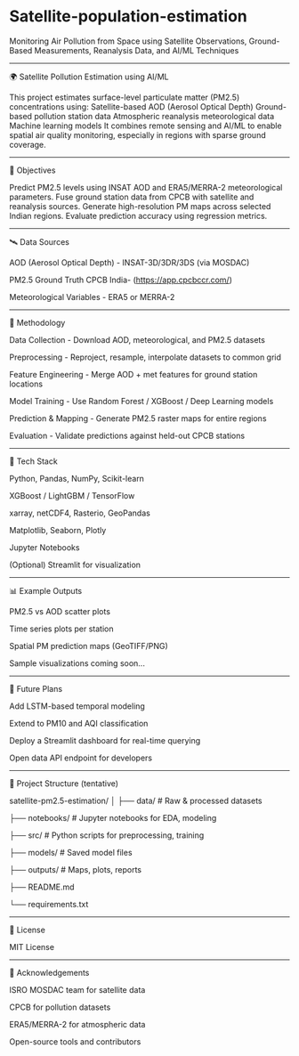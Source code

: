 # Satellite-population-estimation
Monitoring Air Pollution from Space using Satellite Observations, Ground-Based Measurements, Reanalysis Data, and AI/ML Techniques

-----------------------------------------------------------------------------------------------------------------------------------------------------------------------------------------------------------------------

🌍 Satellite Pollution Estimation using AI/ML

This project estimates surface-level particulate matter (PM2.5) concentrations using:
Satellite-based AOD (Aerosol Optical Depth)
Ground-based pollution station data
Atmospheric reanalysis meteorological data
Machine learning models
It combines remote sensing and AI/ML to enable spatial air quality monitoring, especially in regions with sparse ground coverage.

---------------------------------------------------------------------------------------------------------------------------------------------------------------------------------------------------------------------


📌 Objectives

Predict PM2.5 levels using INSAT AOD and ERA5/MERRA-2 meteorological parameters.
Fuse ground station data from CPCB with satellite and reanalysis sources.
Generate high-resolution PM maps across selected Indian regions.
Evaluate prediction accuracy using regression metrics.

---------------------------------------------------------------------------------------------------------------------------------------------------------------------------------------------------------------------

🛰️ Data Sources

AOD (Aerosol Optical Depth)	- INSAT-3D/3DR/3DS (via MOSDAC)

PM2.5 Ground Truth	CPCB India- (https://app.cpcbccr.com/)

Meteorological Variables  - ERA5 or MERRA-2


---------------------------------------------------------------------------------------------------------------------------------------------------------------------------------------------------------------------

🧠 Methodology

Data Collection -
Download AOD, meteorological, and PM2.5 datasets

Preprocessing -
Reproject, resample, interpolate datasets to common grid

Feature Engineering - 
Merge AOD + met features for ground station locations

Model Training -
Use Random Forest / XGBoost / Deep Learning models

Prediction & Mapping -
Generate PM2.5 raster maps for entire regions

Evaluation - 
Validate predictions against held-out CPCB stations

---------------------------------------------------------------------------------------------------------------------------------------------------------------------------------------------------------------------

🧰 Tech Stack

Python, Pandas, NumPy, Scikit-learn

XGBoost / LightGBM / TensorFlow

xarray, netCDF4, Rasterio, GeoPandas

Matplotlib, Seaborn, Plotly

Jupyter Notebooks

(Optional) Streamlit for visualization

--------------------------------------------------------------------------------------------------------------------------------------------------------------------------------------------------------------------

📊 Example Outputs

PM2.5 vs AOD scatter plots

Time series plots per station

Spatial PM prediction maps (GeoTIFF/PNG)

Sample visualizations coming soon...

--------------------------------------------------------------------------------------------------------------------------------------------------------------------------------------------------------------------

🚀 Future Plans

Add LSTM-based temporal modeling

Extend to PM10 and AQI classification

Deploy a Streamlit dashboard for real-time querying

Open data API endpoint for developers

--------------------------------------------------------------------------------------------------------------------------------------------------------------------------------------------------------------------

📁 Project Structure (tentative)

satellite-pm2.5-estimation/
│
├── data/               # Raw & processed datasets

├── notebooks/          # Jupyter notebooks for EDA, modeling

├── src/                # Python scripts for preprocessing, training

├── models/             # Saved model files

├── outputs/            # Maps, plots, reports

├── README.md

└── requirements.txt

--------------------------------------------------------------------------------------------------------------------------------------------------------------------------------------------------------------------

📜 License

MIT License

--------------------------------------------------------------------------------------------------------------------------------------------------------------------------------------------------------------------

🙌 Acknowledgements

ISRO MOSDAC team for satellite data

CPCB for pollution datasets

ERA5/MERRA-2 for atmospheric data

Open-source tools and contributors
